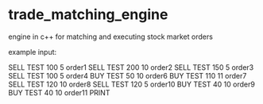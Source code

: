 # trade_matching_engine
engine in c++ for matching and executing stock market orders

example input:

SELL TEST 100 5 order1
SELL TEST 200 10 order2
SELL TEST 150 5 order3
SELL TEST 100 5 order4
BUY TEST 50 10 order6
BUY TEST 110 11 order7
SELL TEST 120 10 order8
SELL TEST 120 5 order10
BUY TEST 40 10 order9
BUY TEST 40 10 order11
PRINT
